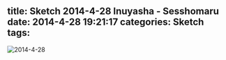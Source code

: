 title: Sketch 2014-4-28 Inuyasha - Sesshomaru
date: 2014-4-28 19:21:17
categories: Sketch
tags:
---
![2014-4-28](/img/sketches/2014.4.28.JPG)